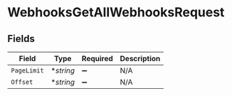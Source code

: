 # WebhooksGetAllWebhooksRequest


## Fields

| Field              | Type               | Required           | Description        |
| ------------------ | ------------------ | ------------------ | ------------------ |
| `PageLimit`        | **string*          | :heavy_minus_sign: | N/A                |
| `Offset`           | **string*          | :heavy_minus_sign: | N/A                |